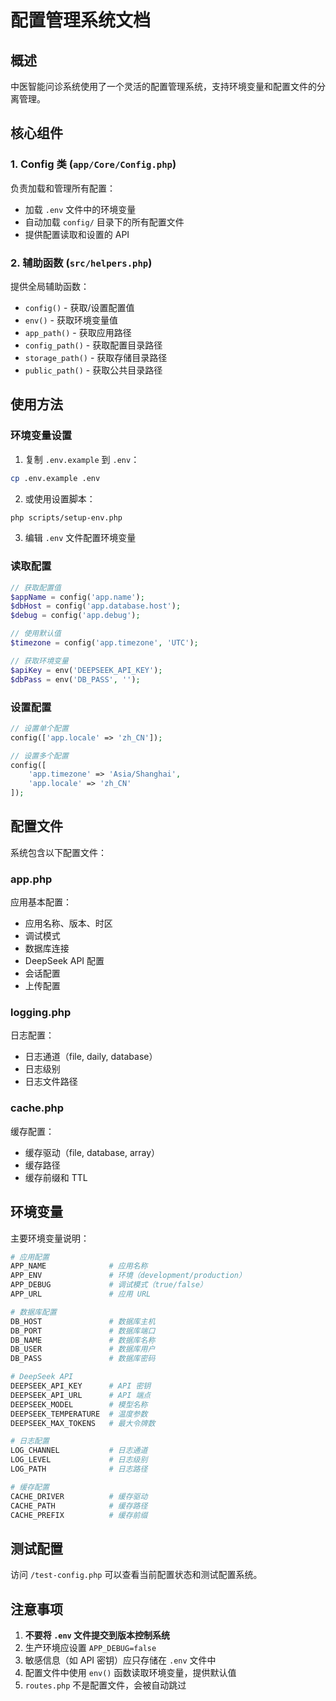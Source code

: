# 配置管理系统文档

## 概述

中医智能问诊系统使用了一个灵活的配置管理系统，支持环境变量和配置文件的分离管理。

## 核心组件

### 1. Config 类 (`app/Core/Config.php`)

负责加载和管理所有配置：
- 加载 `.env` 文件中的环境变量
- 自动加载 `config/` 目录下的所有配置文件
- 提供配置读取和设置的 API

### 2. 辅助函数 (`src/helpers.php`)

提供全局辅助函数：
- `config()` - 获取/设置配置值
- `env()` - 获取环境变量值
- `app_path()` - 获取应用路径
- `config_path()` - 获取配置目录路径
- `storage_path()` - 获取存储目录路径
- `public_path()` - 获取公共目录路径

## 使用方法

### 环境变量设置

1. 复制 `.env.example` 到 `.env`：
```bash
cp .env.example .env
```

2. 或使用设置脚本：
```bash
php scripts/setup-env.php
```

3. 编辑 `.env` 文件配置环境变量

### 读取配置

```php
// 获取配置值
$appName = config('app.name');
$dbHost = config('app.database.host');
$debug = config('app.debug');

// 使用默认值
$timezone = config('app.timezone', 'UTC');

// 获取环境变量
$apiKey = env('DEEPSEEK_API_KEY');
$dbPass = env('DB_PASS', '');
```

### 设置配置

```php
// 设置单个配置
config(['app.locale' => 'zh_CN']);

// 设置多个配置
config([
    'app.timezone' => 'Asia/Shanghai',
    'app.locale' => 'zh_CN'
]);
```

## 配置文件

系统包含以下配置文件：

### app.php
应用基本配置：
- 应用名称、版本、时区
- 调试模式
- 数据库连接
- DeepSeek API 配置
- 会话配置
- 上传配置

### logging.php
日志配置：
- 日志通道（file, daily, database）
- 日志级别
- 日志文件路径

### cache.php
缓存配置：
- 缓存驱动（file, database, array）
- 缓存路径
- 缓存前缀和 TTL

## 环境变量

主要环境变量说明：

```bash
# 应用配置
APP_NAME              # 应用名称
APP_ENV               # 环境（development/production）
APP_DEBUG             # 调试模式（true/false）
APP_URL               # 应用 URL

# 数据库配置
DB_HOST               # 数据库主机
DB_PORT               # 数据库端口
DB_NAME               # 数据库名称
DB_USER               # 数据库用户
DB_PASS               # 数据库密码

# DeepSeek API
DEEPSEEK_API_KEY      # API 密钥
DEEPSEEK_API_URL      # API 端点
DEEPSEEK_MODEL        # 模型名称
DEEPSEEK_TEMPERATURE  # 温度参数
DEEPSEEK_MAX_TOKENS   # 最大令牌数

# 日志配置
LOG_CHANNEL           # 日志通道
LOG_LEVEL             # 日志级别
LOG_PATH              # 日志路径

# 缓存配置
CACHE_DRIVER          # 缓存驱动
CACHE_PATH            # 缓存路径
CACHE_PREFIX          # 缓存前缀
```

## 测试配置

访问 `/test-config.php` 可以查看当前配置状态和测试配置系统。

## 注意事项

1. **不要将 `.env` 文件提交到版本控制系统**
2. 生产环境应设置 `APP_DEBUG=false`
3. 敏感信息（如 API 密钥）应只存储在 `.env` 文件中
4. 配置文件中使用 `env()` 函数读取环境变量，提供默认值
5. `routes.php` 不是配置文件，会被自动跳过 